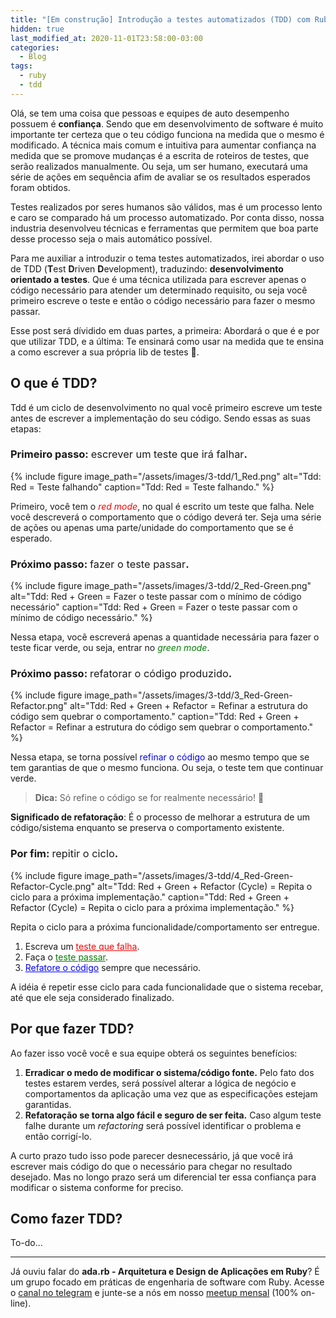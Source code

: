 ```yaml
---
title: "[Em construção] Introdução a testes automatizados (TDD) com Ruby"
hidden: true
last_modified_at: 2020-11-01T23:58:00-03:00
categories:
  - Blog
tags:
  - ruby
  - tdd
---
```


Olá, se tem uma coisa que pessoas e equipes de auto desempenho possuem é **confiança**. Sendo que em desenvolvimento de software é muito importante ter certeza que o teu código funciona na medida que o mesmo é modificado. A técnica mais comum e intuitiva para aumentar confiança na medida que se promove mudanças é a escrita de roteiros de testes, que serão realizados manualmente. Ou seja, um ser humano, executará uma série de ações em sequência afim de avaliar se os resultados esperados foram obtidos.

Testes realizados por seres humanos são válidos, mas é um processo lento e caro se comparado há um processo automatizado. Por conta disso, nossa industria desenvolveu técnicas e ferramentas que permitem que boa parte desse processo seja o mais automático possível.

Para me auxiliar a introduzir o tema testes automatizados, irei abordar o uso de TDD (**T**est **D**riven **D**evelopment), traduzindo: **desenvolvimento orientado a testes**. Que é uma técnica utilizada para escrever apenas o código necessário para atender um determinado requisito, ou seja você primeiro escreve o teste e então o código necessário para fazer o mesmo passar.

Esse post será dívidido em duas partes, a primeira: Abordará o que é e por que utilizar TDD, e a última: Te ensinará como usar na medida que te ensina a como escrever a sua própria lib de testes 💪.

## O que é TDD?

Tdd é um ciclo de desenvolvimento no qual você primeiro escreve um teste antes de escrever a implementação do seu código. Sendo essas as suas etapas:

### Primeiro passo: <span style="font-weight: normal;">escrever um teste que irá falhar</span>.

{% include figure image_path="/assets/images/3-tdd/1_Red.png" alt="Tdd: Red = Teste falhando" caption="Tdd: Red = Teste falhando." %}

Primeiro, você tem o <span style="color: red;">*red mode*</span>, no qual é escrito um teste que falha. Nele você descreverá o comportamento que o código deverá ter. Seja uma série de ações ou apenas uma parte/unidade do comportamento que se é esperado.

### Próximo passo: <span style="font-weight: normal;">fazer o teste passar</span>.

{% include figure image_path="/assets/images/3-tdd/2_Red-Green.png" alt="Tdd: Red + Green = Fazer o teste passar com o mínimo de código necessário" caption="Tdd: Red + Green = Fazer o teste passar com o mínimo de código necessário." %}

Nessa etapa, você escreverá apenas a quantidade necessária para fazer o teste ficar verde, ou seja, entrar no <span style="color: green;">*green mode*</span>.

### Próximo passo: <span style="font-weight: normal;">refatorar o código produzido</span>.

{% include figure image_path="/assets/images/3-tdd/3_Red-Green-Refactor.png" alt="Tdd: Red + Green + Refactor = Refinar a estrutura do código sem quebrar o comportamento." caption="Tdd: Red + Green + Refactor = Refinar a estrutura do código sem quebrar o comportamento." %}

Nessa etapa, se torna possível <span style="color: blue;">refinar o código</span> ao mesmo tempo que se tem garantias de que o mesmo funciona. Ou seja, o teste tem que continuar verde.

> <span style="font-style: normal;">**Dica:** Só refine o código se for realmente necessário! 🙂</span>

**Significado de refatoração**: É o processo de melhorar a estrutura de um código/sistema enquanto se preserva o comportamento existente.

### Por fim: <span style="font-weight: normal;">repitir o ciclo</span>.

{% include figure image_path="/assets/images/3-tdd/4_Red-Green-Refactor-Cycle.png" alt="Tdd: Red + Green + Refactor (Cycle) = Repita o ciclo para a próxima implementação." caption="Tdd: Red + Green + Refactor (Cycle) = Repita o ciclo para a próxima implementação." %}

Repita o ciclo para a próxima funcionalidade/comportamento ser entregue.
1. Escreva um <a style="color: red;" href="#primeiro-passo-escrever-um-teste-que-irá-falhar">teste que falha</a>.
2. Faça o <a style="color: green;" href="#próximo-passo-fazer-o-teste-passar">teste passar</a>.
3. <a style="color: blue;" href="#próximo-passo-refatorar-o-código-produzido">Refatore o código</a> sempre que necessário.

A idéia é repetir esse ciclo para cada funcionalidade que o sistema recebar, até que ele seja considerado finalizado.

## Por que fazer TDD?

Ao fazer isso você você e sua equipe obterá os seguintes benefícios:
1. **Erradicar o medo de modificar o sistema/código fonte.**
  Pelo fato dos testes estarem verdes, será possível alterar a lógica de negócio e comportamentos da aplicação uma vez que as especificações estejam garantidas.
2. **Refatoração se torna algo fácil e seguro de ser feita.**
  Caso algum teste falhe durante um *refactoring* será possível identificar o problema e então corrigí-lo.

A curto prazo tudo isso pode parecer desnecessário, já que você irá escrever mais código do que o necessário para chegar no resultado desejado. Mas no longo prazo será um diferencial ter essa confiança para modificar o sistema conforme for preciso.

## Como fazer TDD?

To-do...

---

Já ouviu falar do **ada.rb - Arquitetura e Design de Aplicações em Ruby**? É um grupo focado em práticas de engenharia de software com Ruby. Acesse o <a href="https://t.me/ruby_arch_design_br" target="_blank">canal no telegram</a> e junte-se a nós em nosso <a href="https://www.meetup.com/pt-BR/design-e-arquitetura-de-aplicacoes-ruby/events/" target="_blank">meetup mensal</a> (100% on-line).
